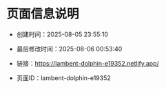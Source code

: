 # 页面信息说明

- 创建时间：2025-08-05 23:55:10

- 最后修改时间：2025-08-06 00:53:40

- 链接：https://lambent-dolphin-e19352.netlify.app/

- 页面ID：lambent-dolphin-e19352
